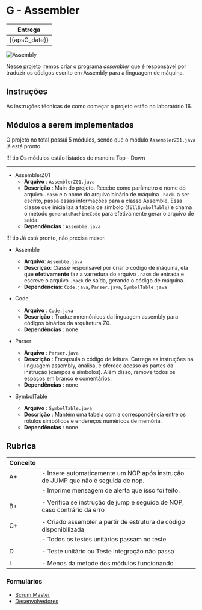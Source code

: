 # G - Assembler

| Entrega      |
|--------------|
| {{apsG_date}} |

![Assembly](../figs/H-Assembler/sistema-assembler.png)

Nesse projeto iremos criar o programa *assembler* que é responsável por traduzir os códigos escrito em Assembly para a linguagem de máquina.

## Instruções 

As instruções técnicas de como começar o projeto estão no laboratório 16.

## Módulos a serem implementados

O projeto no total possui 5 módulos, sendo que o módulo `AssemblerZ01.java` já está pronto.

!!! tip
    Os módulos estão listados de maneira Top - Down

---------------------------
 
- AssemblerZ01
    - **Arquivo**   : `AssemblerZ01.java`
    - **Descrição** : Main do projeto. Recebe como parâmetro o nome do arquivo `.nasm` e o nome do arquivo binário de máquina `.hack`. a ser escrito, passa essas informações para a classe Assemble. Essa classe que inicializa a tabela de símbolo (`fillSymbolTable`) e chama o método `generateMachineCode` para efetivamente gerar o arquivo de saída.
    - **Dependências** : `Assemble.java`
    
!!! tip
    Já está pronto, não precisa mexer.
    
- Assemble
    - **Arquivo**: `Assemble.java`
    - **Descrição**: Classe responsável por criar o código de máquina, ela que **efetivamente** faz a varredura do arquivo `.nasm` de entrada e escreve o arquivo `.hack` de saída, gerando o código de máquina. 
    - **Dependências**: `Code.java`, `Parser.java`, `SymbolTable.java`
    
- Code
    - **Arquivo**   : `Code.java`
    - **Descrição** :  Traduz mnemônicos da linguagem assembly para códigos binários da arquitetura Z0.
    - **Dependências** : none
  
- Parser
    - **Arquivo**   : `Parser.java`
    - **Descrição** : Encapsula o código de leitura. Carrega as instruções na linguagem assembly, analisa, e oferece acesso as partes da instrução  (campos e símbolos). Além disso, remove todos os espaços em branco e comentários.
    - **Dependências** : none

- SymbolTable
    - **Arquivo**   : `SymbolTable.java`
    - **Descrição** :  Mantém uma tabela com a correspondência entre os rótulos simbólicos e endereços numéricos de memória.
    - **Dependências** : none

## Rubrica

| Conceito |                                                                                      |
|----------|--------------------------------------------------------------------------------------|
| A+       | - Insere automaticamente um NOP após instrução de JUMP que não é seguida de nop.      |
|          | - Imprime mensagem de alerta que isso foi feito.                                     |
|          |                                                                                      |
| B+       | - Verifica se instrução de jump é seguida de NOP, caso contrário dá erro             |
|          |                                                                                      |
| C+       | - Criado assembler a partir de estrutura de código disponibilizada                   |
|          | - Todos os testes unitários passam no teste                                          |
|          |                                                                                      |
| D        | - Teste unitário ou Teste integração não passa                                       |
|          |                                                                                      |
| I        | - Menos da metade dos módulos funcionando                                            |

<!--
| A        | Proponha alguma outra melhoria e converse com o professor para saber se é valida.    |
|          |                                                                                      |
| B        | - Implementando modo verbose (-v) que possibilita analisar o assembler e suas etapas |
|          | - Os testes de integração passam nos testes                                          |
|          | - Actions configurado corretamente                                                    |
-->


### Formulários

- [Scrum Master](https://forms.gle/KNatz9SxBsXn3Ch5A)
- [Desenvolvedores](https://forms.gle/ALf7JW938tfYd6gx5)
